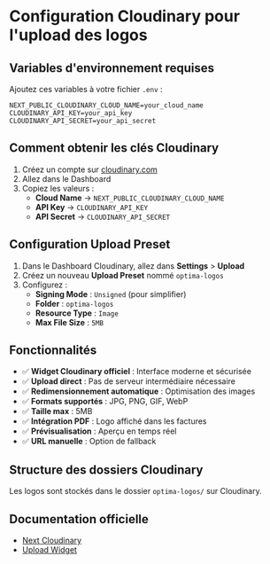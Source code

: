 # Configuration Cloudinary pour l'upload des logos

## Variables d'environnement requises

Ajoutez ces variables à votre fichier `.env` :

```env
NEXT_PUBLIC_CLOUDINARY_CLOUD_NAME=your_cloud_name
CLOUDINARY_API_KEY=your_api_key
CLOUDINARY_API_SECRET=your_api_secret
```

## Comment obtenir les clés Cloudinary

1. Créez un compte sur [cloudinary.com](https://cloudinary.com)
2. Allez dans le Dashboard
3. Copiez les valeurs :
   - **Cloud Name** → `NEXT_PUBLIC_CLOUDINARY_CLOUD_NAME`
   - **API Key** → `CLOUDINARY_API_KEY`
   - **API Secret** → `CLOUDINARY_API_SECRET`

## Configuration Upload Preset

1. Dans le Dashboard Cloudinary, allez dans **Settings** > **Upload**
2. Créez un nouveau **Upload Preset** nommé `optima-logos`
3. Configurez :
   - **Signing Mode** : `Unsigned` (pour simplifier)
   - **Folder** : `optima-logos`
   - **Resource Type** : `Image`
   - **Max File Size** : `5MB`

## Fonctionnalités

- ✅ **Widget Cloudinary officiel** : Interface moderne et sécurisée
- ✅ **Upload direct** : Pas de serveur intermédiaire nécessaire
- ✅ **Redimensionnement automatique** : Optimisation des images
- ✅ **Formats supportés** : JPG, PNG, GIF, WebP
- ✅ **Taille max** : 5MB
- ✅ **Intégration PDF** : Logo affiché dans les factures
- ✅ **Prévisualisation** : Aperçu en temps réel
- ✅ **URL manuelle** : Option de fallback

## Structure des dossiers Cloudinary

Les logos sont stockés dans le dossier `optima-logos/` sur Cloudinary.

## Documentation officielle

- [Next Cloudinary](https://next.cloudinary.dev/)
- [Upload Widget](https://next.cloudinary.dev/guides/uploading-images-and-videos)
